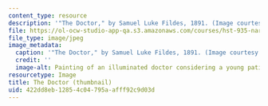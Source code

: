 ```yaml
---
content_type: resource
description: '"The Doctor," by Samuel Luke Fildes, 1891. (Image courtesy of Wikipedia.)'
file: https://ol-ocw-studio-app-qa.s3.amazonaws.com/courses/hst-935-narrative-ethics-literary-texts-and-moral-issues-in-medicine-january-iap-2007/422dd8eb12854c04795aafff92c9d03d_hst-935iap07-th.jpg
file_type: image/jpeg
image_metadata:
  caption: '"The Doctor," by Samuel Luke Fildes, 1891. (Image courtesy of [Wikipedia](http://en.wikipedia.org/wiki/Luke_Fildes).)'
  credit: ''
  image-alt: Painting of an illuminated doctor considering a young patient.
resourcetype: Image
title: The Doctor (thumbnail)
uid: 422dd8eb-1285-4c04-795a-afff92c9d03d
---
```

